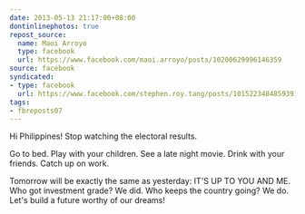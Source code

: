 ```yaml
---
date: 2013-05-13 21:17:00+08:00
dontinlinephotos: true
repost_source:
  name: Maoi Arroyo
  type: facebook
  url: https://www.facebook.com/maoi.arroyo/posts/10200629996146359
source: facebook
syndicated:
- type: facebook
  url: https://www.facebook.com/stephen.roy.tang/posts/10152234848593912
tags:
- fbreposts07
---
```


Hi Philippines! Stop watching the electoral results.

Go to bed. Play with your children. See a late night movie. Drink with your friends. Catch up on work. 

Tomorrow will be exactly the same as yesterday: IT'S UP TO YOU AND ME. Who got investment grade? We did. Who keeps the country going? We do. Let's build a future worthy of our dreams!